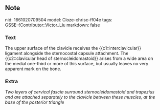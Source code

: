 ## Note
nid: 1661020709504
model: Cloze-chrisc-ff04e
tags: GSSE::!Contributor::Victor_Liu
markdown: false

### Text
<div>
  The upper surface of the clavicle receives the
  {{c1::interclavicular}} ligament alongside the sternocostal
  capsule attachment. The {{c2::clavicular head of
  sternocleidomastoid}} arises from a wide area on the medial
  one-third or more of this surface, but usually leaves no very
  apparent mark on the bone.
</div>

### Extra
<i>Two layers of cervical fascia surround sternocleidomastoid and
trapezius and are attached separately to the clavicle between these
muscles, at the base of the posterior triangle</i>
